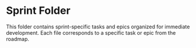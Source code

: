 # Sprint Folder

This folder contains sprint-specific tasks and epics organized for immediate development. Each file corresponds to a specific task or epic from the roadmap.